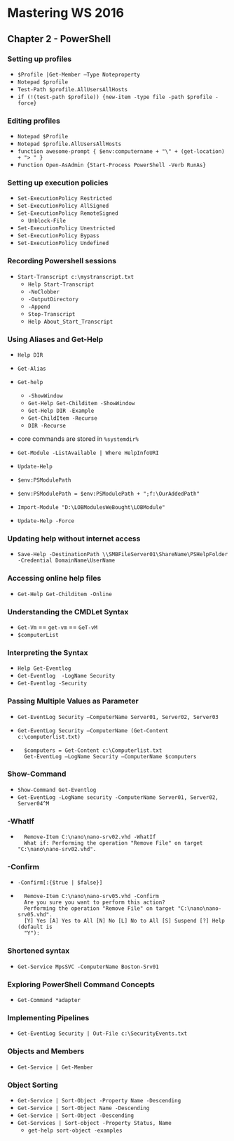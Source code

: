 # Mastering WS 2016



## Chapter 2 - PowerShell

### Setting up profiles 
- `$Profile |Get-Member –Type Noteproperty`
- `Notepad $profile`
- `Test-Path $profile.AllUsersAllHosts`
- `if (!(test-path $profile)) {new-item -type file -path $profile -force}`

### Editing profiles

- `Notepad $Profile`
- `Notepad $profile.AllUsersAllHosts`
- `function awesome-prompt { $env:computername + "\" + (get-location) + "> " }`
- `Function Open-AsAdmin {Start-Process PowerShell -Verb RunAs}`

### Setting up execution policies

- `Set-ExecutionPolicy Restricted`
- `Set-ExecutionPolicy AllSigned`
- `Set-ExecutionPolicy RemoteSigned`
    - `Unblock-File`
- `Set-ExecutionPolicy Unestricted`
- `Set-ExecutionPolicy Bypass`
- `Set-ExecutionPolicy Undefined`

### Recording Powershell sessions

- `Start-Transcript c:\mystranscript.txt`
    - `Help Start-Transcript`
    - `-NoClobber`
    - `-OutputDirectory`
    - `-Append`
    - `Stop-Transcript`
    - `Help About_Start_Transcript`

### Using Aliases and Get-Help

- `Help DIR`
- `Get-Alias`
- `Get-help`
    - `-ShowWindow`
    - `Get-Help Get-Childitem -ShowWindow`
    - `Get-Help DIR -Example`
    - `Get-ChildItem -Recurse`
    - `DIR -Recurse`
- core commands are stored in `%systemdir%`
- `Get-Module -ListAvailable | Where HelpInfoURI`
- `Update-Help`
- `$env:PSModulePath`
- `$env:PSModulePath = $env:PSModulePath + ";f:\OurAddedPath"`

- `Import-Module "D:\LOBModulesWeBought\LOBModule"`
- `Update-Help -Force`

### Updating help without internet access

- `Save-Help -DestinationPath \\SMBFileServer01\ShareName\PSHelpFolder -Credential DomainName\UserName`

### Accessing online help files

- `Get-Help Get-Childitem -Online`

### Understanding the CMDLet Syntax

- `Get-Vm` == `get-vm` == `GeT-vM`
- `$computerList`

### Interpreting the Syntax

- `Help Get-Eventlog`
- `Get-Eventlog  -LogName Security`
- `Get-Eventlog -Security`

### Passing Multiple Values as Parameter

- `Get-EventLog Security –ComputerName Server01, Server02, Server03`

- `Get-EventLog Security –ComputerName (Get-Content c:\computerlist.txt)`

- ```
    $computers = Get-Content c:\Computerlist.txt
    Get-EventLog –LogName Security –ComputerName $computers
    ```

### Show-Command

- `Show-Command Get-Eventlog`
- `Get-EventLog -LogName security -ComputerName Server01, Server02, Server04^M`

### -WhatIf

- ```
    Remove-Item C:\nano\nano-srv02.vhd -WhatIf
    What if: Performing the operation "Remove File" on target "C:\nano\nano-srv02.vhd".
    ```

### -Confirm

- `-Confirm[:{$true | $false}]`

- ```
    Remove-Item C:\nano\nano-srv05.vhd -Confirm
    Are you sure you want to perform this action?
    Performing the operation "Remove File" on target "C:\nano\nano-srv05.vhd".
    [Y] Yes [A] Yes to All [N] No [L] No to All [S] Suspend [?] Help (default is
    "Y"):
    ```

### Shortened syntax

- `Get-Service MpsSVC -ComputerName Boston-Srv01`

### Exploring PowerShell Command Concepts

- `Get-Command *adapter`

### Implementing Pipelines

- `Get-EventLog Security | Out-File c:\SecurityEvents.txt`

### Objects and Members

- `Get-Service | Get-Member`

### Object Sorting

- `Get-Service | Sort-Object -Property Name -Descending`
- `Get-Service | Sort-Object Name -Descending`
- `Get-Service | Sort-Object -Descending`
- `Get-Services | Sort-object -Property Status, Name`
    - `get-help sort-object -examples` 


